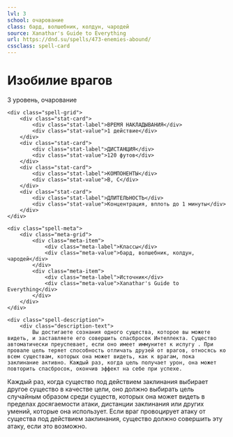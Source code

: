 ```yaml
---
lvl: 3
school: очарование
class: бард, волшебник, колдун, чародей
source: Xanathar's Guide to Everything
url: https://dnd.su/spells/473-enemies-abound/
cssclass: spell-card
---
```


<div class="spell-container">
    <div class="spell-header">
        <h1 class="spell-name">Изобилие врагов</h1>
        <div class="spell-level">3 уровень, очарование</div>
    </div>
    
    <div class="spell-grid">
        <div class="stat-card">
            <div class="stat-label">ВРЕМЯ НАКЛАДЫВАНИЯ</div>
            <div class="stat-value">1 действие</div>
        </div>
        <div class="stat-card">
            <div class="stat-label">ДИСТАНЦИЯ</div>
            <div class="stat-value">120 футов</div>
        </div>
        <div class="stat-card">
            <div class="stat-label">КОМПОНЕНТЫ</div>
            <div class="stat-value">В, С</div>
        </div>
        <div class="stat-card">
            <div class="stat-label">ДЛИТЕЛЬНОСТЬ</div>
            <div class="stat-value">Концентрация, вплоть до 1 минуты</div>
        </div>
    </div>
    
    <div class="spell-meta">
        <div class="meta-grid">
            <div class="meta-item">
                <div class="meta-label">Классы</div>
                <div class="meta-value">бард, волшебник, колдун, чародей</div>
            </div>
            <div class="meta-item">
                <div class="meta-label">Источник</div>
                <div class="meta-value">Xanathar's Guide to Everything</div>
            </div>
        </div>
    </div>
    
    <div class="spell-description">
        <div class="description-text">
            Вы достигаете сознания одного существа, которое вы можете видеть, и заставляете его совершить спасбросок Интеллекта. Существо автоматически преуспевает, если оно имеет иммунитет к испугу . При провале цель теряет способность отличать друзей от врагов, относясь ко всем существам, которых она может видеть, как к врагам, пока заклинание активно. Каждый раз, когда цель получает урон, она может повторить спасбросок, окончив эффект на себе при успехе.
Каждый раз, когда существо под действием заклинания выбирает другое существо в качестве цели, оно должно выбирать цель случайным образом среди существ, которых она может видеть в пределах досягаемости атаки, дистанции заклинания или других умений, которые она использует. Если враг провоцирует атаку от существа под действием заклинания, существо должно совершить эту атаку, если это возможно.
        </div>
    </div>
</div>